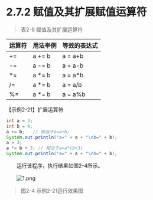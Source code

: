 # 2.7.2 赋值及其扩展赋值运算符

> 表2-8 赋值及其扩展运算符

| 运算符 | 用法举例 | 等效的表达式 |
| ------ | -------- | ------------ |
| +=     | a += b   | a = a+b      |
| -=     | a -= b   | a = a-b      |
| *=     | a *= b   | a = a*b      |
| /=     | a *= b   | a = a/b      |
| %=     | a *= b   | a = a%b      |

【示例2-21】扩展运算符

```java
int a = 3;
int b = 4;
a += b;   // 相当于a=a+b;
System.out.println("a=" + a + "\nb=" + b);
a = 3;
a *= b + 3; // 相当于a=a*(b+3)
System.out.println("a=" + a + "\nb=" + b);
```

　　运行该程序，执行结果如图2-4所示。

　　![1.png](https://www.sxt.cn/360shop/Public/admin/UEditor/20170516/1494930157621902.png)

> 图2-4 示例2-21运行效果图